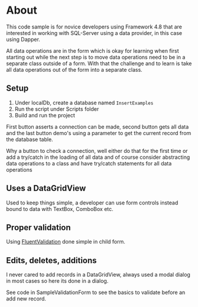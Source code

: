 ﻿# About

This code sample is for novice developers using Framework 4.8 that are interested in working with SQL-Server using a data provider, in this case using Dapper.

All data operations are in the form which is okay for learning when first starting out while the next step is to move data operations need to be in a separate class outside of a form. With that the challenge and to learn is take all data operations out of the form into a separate class.

## Setup

1. Under localDb, create a database named `InsertExamples`
1. Run the script under Scripts folder
1. Build and run the project

First button asserts a connection can be made, second button gets all data and the last button demo's using a parameter to get the current record from the database table.

Why a button to check a connection, well either do that for the first time or add a try/catch in the loading of all data and of course consider abstracting data operations to a class and have try/catch statements for all data operations

## Uses a DataGridView

Used to keep things simple, a developer can use form controls instead bound to data with TextBox, ComboBox etc.

## Proper validation

Using [FluentValidation](https://www.nuget.org/packages/FluentValidation) done simple in child form.

## Edits, deletes, additions



I never cared to add records in a DataGridView, always used a modal dialog in most cases so here its done in a dialog.

See code in SampleValidationForm to see the basics to validate before an add new record.


